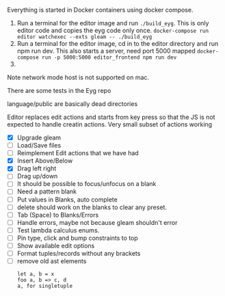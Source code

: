 Everything is started in Docker containers using docker compose.

1. Run a terminal for the editor image and run `./build_eyg`.
This is only editor code and copies the eyg code only once.
`docker-compose run editor watchexec --exts gleam -- ./build_eyg`
2. Run a terminal for the editor image, cd in to the editor directory and run npm run dev.
This also starts a server, need port 5000 mapped
`docker-compose run -p 5000:5000 editor_frontend npm run dev`
3.

Note network mode host is not supported on mac.

There are some tests in the Eyg repo

language/public are basically dead directories

Editor replaces edit actions and starts from key press so that the JS is not expected to handle creatin actions.
Very small subset of actions working

- [x] Upgrade gleam
- [ ] Load/Save files
- [ ] Reimplement Edit actions that we have had
- [x] Insert Above/Below
- [x] Drag left right
- [ ] Drag up/down
- [ ] It should be possible to focus/unfocus on a blank
- [ ] Need a pattern blank
- [ ] Put values in Blanks, auto complete
- [ ] delete should work on the blanks to clear any preset.
- [ ] Tab (Space) to Blanks/Errors
- [ ] Handle errors, maybe not because gleam shouldn't error
- [ ] Test lambda calculus enums.
- [ ] Pin type, click and bump constraints to top
- [ ] Show available edit options
- [ ] Format tuples/records without any brackets
- [ ] remove old ast elements
  ```
  let a, b = x
  foo a, b => c, d
  a, for singletuple
  ```
